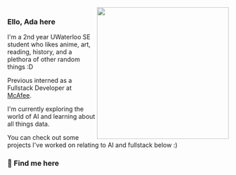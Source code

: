 <img align='right' width='300px' src='https://i.imgur.com/hFasB6C.png'>

<h3> Ello, Ada here</h3>

I'm a 2nd year UWaterloo SE student who likes anime, art, reading, history, and a plethora of other random things :D

Previous interned as a Fullstack Developer at <a href="https://www.mcafee.com/en-ca/index.html">McAfee</a>.

I'm currently exploring the world of AI and learning about all things data. 

You can check out some projects I've worked on relating to AI and fullstack below :)

<h3> 🍶 Find me here</h3>
